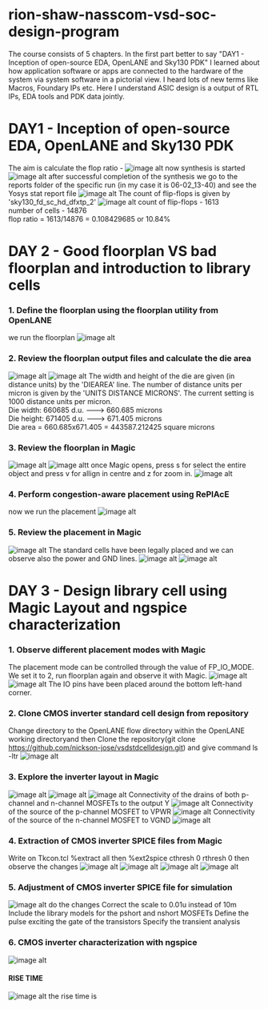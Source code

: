 # rion-shaw-nasscom-vsd-soc-design-program
The course consists of 5 chapters. In the first part better to say "DAY1 - Inception of open-source EDA, OpenLANE and Sky130 PDK" I learned about how application software or apps are connected to the hardware of the system via system software in a pictorial view. I heard lots of new terms like Macros, Foundary IPs etc. Here I understand ASIC design is a output of RTL IPs, EDA tools and PDK data jointly. 
# DAY1 - Inception of open-source EDA, OpenLANE and Sky130 PDK
The aim is calculate the flop ratio -
![image alt](https://github.com/Rionshaw/rion-shaw-nasscom-vsd-soc-design-program/blob/0d8db12d8863e95843c649e06470677b2d646a55/Screenshot%20from%202025-02-06%2019-11-09.png)
now synthesis is started
![image alt](https://github.com/Rionshaw/rion-shaw-nasscom-vsd-soc-design-program/blob/4c0255b7745d76fe0a57730ab852577c1589317c/Screenshot%20from%202025-02-06%2019-24-44.png)
after successful completion of the synthesis we go to the reports folder of the specific run (in my case it is 06-02_13-40) and see the Yosys stat report file 
![image alt](https://github.com/Rionshaw/rion-shaw-nasscom-vsd-soc-design-program/blob/9921efa62ed347648ad249ad095eb402c1deef19/Screenshot%20from%202025-02-06%2019-36-44.png)
The count of flip-flops is given by 'sky130_fd_sc_hd_dfxtp_2'
![image alt](https://github.com/Rionshaw/rion-shaw-nasscom-vsd-soc-design-program/blob/ce9332ca06e94433ab6b249540bf6f0fe9578a9f/Screenshot%20from%202025-02-06%2019-34-55.png)
count of flip-flops - 1613 <br>
number of cells - 14876 <br>
flop ratio = 1613/14876 = 0.108429685 or 10.84%
# DAY 2 - Good floorplan VS bad floorplan and introduction to library cells

### 1. Define the floorplan using the floorplan utility from OpenLANE
we run the floorplan
![image alt](https://github.com/Rionshaw/rion-shaw-nasscom-vsd-soc-design-program/blob/e17f58ad8d10afbd5358c077651d91fdf2e08333/Screenshot%20from%202025-02-06%2020-15-15.png)

### 2. Review the floorplan output files and calculate the die area
![image alt](https://github.com/Rionshaw/rion-shaw-nasscom-vsd-soc-design-program/blob/bce02997aa3ef5e1662ed201fb1fab188eda43ad/Screenshot%20from%202025-02-06%2020-22-50.png)
![image alt](https://github.com/Rionshaw/rion-shaw-nasscom-vsd-soc-design-program/blob/98c6d8ffc27016e02906493f9e8c792289e19abb/Screenshot%20from%202025-02-06%2020-22-28.png)
The width and height of the die are given (in distance units) by the 'DIEAREA' line. The number of distance units per micron is given by the 'UNITS DISTANCE MICRONS'. The current setting is 1000 distance units per micron. <br>
Die width: 660685 d.u. ---> 660.685 microns <br>
Die height: 671405 d.u. ---> 671.405 microns <br>
Die area = 660.685x671.405 = 443587.212425 square microns

### 3. Review the floorplan in Magic
![image alt](https://github.com/Rionshaw/rion-shaw-nasscom-vsd-soc-design-program/blob/9a716f0a1a43bb21452e949434aee09a837ce557/Screenshot%20from%202025-02-06%2020-35-08.png)
![image altt](https://github.com/Rionshaw/rion-shaw-nasscom-vsd-soc-design-program/blob/4ba0e5fb80482ee92d4bc3993e3f3a6574d35c18/Screenshot%20from%202025-02-06%2020-37-50.png)
once Magic opens, press s for select the entire object and press v for allign in centre and z for zoom in.
![image alt](https://github.com/Rionshaw/rion-shaw-nasscom-vsd-soc-design-program/blob/35fad4895c4c996758a0eb3582fbdb704c4f0911/Screenshot%20from%202025-02-06%2020-46-38.png)
### 4. Perform congestion-aware placement using RePlAcE
now we run the placement 
![image alt](https://github.com/Rionshaw/rion-shaw-nasscom-vsd-soc-design-program/blob/aff8885ade47a6f254cdb217d956a4eefc61d27a/Screenshot%20from%202025-02-06%2020-56-41.png)
### 5. Review the placement in Magic
![image alt](https://github.com/Rionshaw/rion-shaw-nasscom-vsd-soc-design-program/blob/58be598611d875a07c39018d1594e2d7f4d538be/Screenshot%20from%202025-02-06%2021-06-10.png)
The standard cells have been legally placed and we can observe also the power and GND lines.
![image alt](https://github.com/Rionshaw/rion-shaw-nasscom-vsd-soc-design-program/blob/1a6c6ab30d068be15b299592f97256669d35e1d6/Screenshot%20from%202025-02-06%2021-04-08.png)
![image alt](https://github.com/Rionshaw/rion-shaw-nasscom-vsd-soc-design-program/blob/896711445f89a371fe6eef0f53d5e378df266d44/Screenshot%20from%202025-02-06%2021-05-25.png)

# DAY 3 - Design library cell using Magic Layout and ngspice characterization
### 1. Observe different placement modes with Magic
The placement mode can be controlled through the value of FP_IO_MODE. We set it to 2, run floorplan again and observe it with Magic.
![image alt](https://github.com/Rionshaw/rion-shaw-nasscom-vsd-soc-design-program/blob/d496cc211cc55925aa7c8a52d1dcdf3470ebf23b/Screenshot%20from%202025-02-06%2021-27-23.png)
![image alt](https://github.com/Rionshaw/rion-shaw-nasscom-vsd-soc-design-program/blob/6eed6342e7381905aac81f5ab0b70725413c2988/Screenshot%20from%202025-02-06%2021-30-24.png)
The IO pins have been placed around the bottom left-hand corner.
### 2. Clone CMOS inverter standard cell design from repository
Change directory to the OpenLANE flow directory within the OpenLANE working directoryand then Clone the repository(git clone https://github.com/nickson-jose/vsdstdcelldesign.git) and give command ls -ltr
![image alt](https://github.com/Rionshaw/rion-shaw-nasscom-vsd-soc-design-program/blob/074901206d31d5ce7c6c4b6e21cf2cacd4fd1032/Screenshot%20from%202025-02-06%2021-38-40.png)
### 3. Explore the inverter layout in Magic
![image alt](https://github.com/Rionshaw/rion-shaw-nasscom-vsd-soc-design-program/blob/949830aa54e6981b7ce02876c80625fe90ff8b02/Screenshot%20from%202025-02-06%2021-50-36.png)
![image alt](https://github.com/Rionshaw/rion-shaw-nasscom-vsd-soc-design-program/blob/5954833f4acec0037ad5995d8b5d78461308955c/Screenshot%20from%202025-02-06%2021-57-00.png)
![image alt](https://github.com/Rionshaw/rion-shaw-nasscom-vsd-soc-design-program/blob/523017d4e5603ff816ac5da39c08ac4f80c18679/Screenshot%20from%202025-02-07%2019-38-29.png)
Connectivity of the drains of both p-channel and n-channel MOSFETs to the output Y
![image alt](https://github.com/Rionshaw/rion-shaw-nasscom-vsd-soc-design-program/blob/75d69b80ea08b8d40c9a1ea2a6f341bea9ed6b4d/Screenshot%20from%202025-02-07%2019-42-07.png)
Connectivity of the source of the p-channel MOSFET to VPWR
![image alt](https://github.com/Rionshaw/rion-shaw-nasscom-vsd-soc-design-program/blob/21dc819a9efb8c217d59378e67eecf51b5917f28/Screenshot%20from%202025-02-07%2019-46-08.png)
Connectivity of the source of the n-channel MOSFET to VGND
![image alt](https://github.com/Rionshaw/rion-shaw-nasscom-vsd-soc-design-program/blob/c99963b989c17d41616fc66f4099b9d03d0554d2/Screenshot%20from%202025-02-07%2019-49-18.png)
### 4. Extraction of CMOS inverter SPICE files from Magic
Write on Tkcon.tcl  %extract all then %ext2spice cthresh 0 rthresh 0 then observe the changes
![image alt](https://github.com/Rionshaw/rion-shaw-nasscom-vsd-soc-design-program/blob/e6a4b5f35a74b80a7ba76478c5451ae53c6b666f/Screenshot%20from%202025-02-07%2019-57-24.png)
![image alt](https://github.com/Rionshaw/rion-shaw-nasscom-vsd-soc-design-program/blob/e6a4b5f35a74b80a7ba76478c5451ae53c6b666f/Screenshot%20from%202025-02-07%2019-58-51.png)
![image alt](https://github.com/Rionshaw/rion-shaw-nasscom-vsd-soc-design-program/blob/e6a4b5f35a74b80a7ba76478c5451ae53c6b666f/Screenshot%20from%202025-02-07%2020-08-39.png
)
![image alt](https://github.com/Rionshaw/rion-shaw-nasscom-vsd-soc-design-program/blob/e6a4b5f35a74b80a7ba76478c5451ae53c6b666f/Screenshot%20from%202025-02-07%2020-09-12.png
)
### 5. Adjustment of CMOS inverter SPICE file for simulation
![image alt](https://github.com/Rionshaw/rion-shaw-nasscom-vsd-soc-design-program/blob/0180b8291b80e0b663bb75cb582998f0301b1d52/Screenshot%20from%202025-02-07%2020-25-07.png)
do the changes
    Correct the scale to 0.01u instead of 10m
    Include the library models for the pshort and nshort MOSFETs
    Define the pulse exciting the gate of the transistors
    Specify the transient analysis
### 6. CMOS inverter characterization with ngspice
![image alt](https://github.com/Rionshaw/rion-shaw-nasscom-vsd-soc-design-program/blob/6f3438f621e1f2854a4e3e0a508c01ce9bca080c/Screenshot%20from%202025-02-09%2008-23-28.png)

#### RISE TIME
![image alt](https://github.com/Rionshaw/rion-shaw-nasscom-vsd-soc-design-program/blob/bde2dd6214194565e4c5520577a7500f8aa7dd7c/Screenshot%20from%202025-02-09%2008-42-47.png)
the rise time is 
